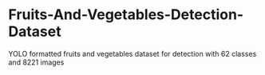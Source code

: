 # Fruits-And-Vegetables-Detection-Dataset
YOLO formatted fruits and vegetables dataset for detection with 62 classes and 8221 images
